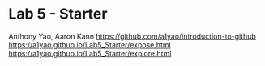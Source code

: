 # Lab 5 - Starter
Anthony Yao, Aaron Kann
https://github.com/a1yao/introduction-to-github
https://a1yao.github.io/Lab5_Starter/expose.html
https://a1yao.github.io/Lab5_Starter/explore.html
